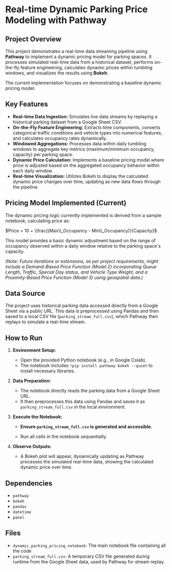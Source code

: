 # Real-time Dynamic Parking Price Modeling with Pathway

## Project Overview

This project demonstrates a real-time data streaming pipeline using **Pathway** to implement a dynamic pricing model for parking spaces. It processes simulated real-time data from a historical dataset, performs on-the-fly feature engineering, calculates dynamic prices within tumbling windows, and visualizes the results using **Bokeh**.

The current implementation focuses on demonstrating a baseline dynamic pricing model.

## Key Features

* **Real-time Data Ingestion:** Simulates live data streams by replaying a historical parking dataset from a Google Sheet CSV.
* **On-the-Fly Feature Engineering:** Extracts time components, converts categorical traffic conditions and vehicle types into numerical features, and calculates occupancy rates dynamically.
* **Windowed Aggregations:** Processes data within daily tumbling windows to aggregate key metrics (maximum/minimum occupancy, capacity) per parking space.
* **Dynamic Price Calculation:** Implements a baseline pricing model where price is adjusted based on the aggregated occupancy behavior within each daily window.
* **Real-time Visualization:** Utilizes Bokeh to display the calculated dynamic price changes over time, updating as new data flows through the pipeline.

## Pricing Model Implemented (Current)

The dynamic pricing logic currently implemented is derived from a sample notebook, calculating price as:

$Price = 10 + \\frac{(Max\\_Occupancy - Min\\_Occupancy)}{Capacity}$

This model provides a basic dynamic adjustment based on the range of occupancy observed within a daily window relative to the parking space's capacity.

*(Note: Future iterations or extensions, as per project requirements, might include a Demand-Based Price Function (Model 2) incorporating Queue Length, Traffic, Special Day status, and Vehicle Type Weight, and a Proximity-Based Price Function (Model 3) using geospatial data.)*

## Data Source

The project uses historical parking data accessed directly from a Google Sheet via a public URL. This data is preprocessed using Pandas and then saved to a local CSV file (`parking_stream_full.csv`), which Pathway then replays to simulate a real-time stream.

## How to Run

1.  **Environment Setup:**
    * Open the provided Python notebook (e.g., in Google Colab).
    * The notebook includes `!pip install pathway bokeh --quiet` to install necessary libraries.

2.  **Data Preparation:**
    * The notebook directly reads the parking data from a Google Sheet URL.
    * It then preprocesses this data using Pandas and saves it as `parking_stream_full.csv` in the local environment.

3.  **Execute the Notebook:**
    * **Ensure `parking_stream_full.csv` is generated and accessible.**
   
    * Run all cells in the notebook sequentially.

4.  **Observe Outputs:**
    * A Bokeh plot will appear, dynamically updating as Pathway processes the simulated real-time data, showing the calculated dynamic price over time.

## Dependencies

* `pathway`
* `bokeh`
* `pandas`
* `datetime`
* `panel`

## Files

* `dynamic_parking_pricing_notebook`: The main notebook file containing all the code
* `parking_stream_full.csv`: A temporary CSV file generated during runtime from the Google Sheet data, used by Pathway for stream replay.
